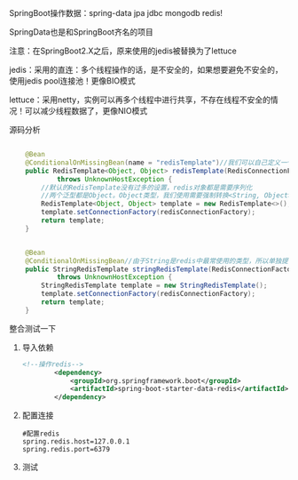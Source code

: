 SpringBoot操作数据：spring-data jpa jdbc mongodb redis!

SpringData也是和SpringBoot齐名的项目

注意：在SpringBoot2.X之后，原来使用的jedis被替换为了lettuce

jedis：采用的直连：多个线程操作的话，是不安全的，如果想要避免不安全的，使用jedis pool连接池！更像BIO模式

lettuce：采用netty，实例可以再多个线程中进行共享，不存在线程不安全的情况！可以减少线程数据了，更像NIO模式

源码分析

```java

	@Bean
	@ConditionalOnMissingBean(name = "redisTemplate")//我们可以自己定义一个redisTemplate来替换这个默认的
	public RedisTemplate<Object, Object> redisTemplate(RedisConnectionFactory redisConnectionFactory)
			throws UnknownHostException {
        //默认的RedisTemplate没有过多的设置，redis对象都是需要序列化
        //两个泛型都是Object。Object类型，我们使用需要强制转换<String, Object>
		RedisTemplate<Object, Object> template = new RedisTemplate<>();
		template.setConnectionFactory(redisConnectionFactory);
		return template;
	}


	@Bean
	@ConditionalOnMissingBean//由于String是redis中最常使用的类型，所以单独提出来一个bean
	public StringRedisTemplate stringRedisTemplate(RedisConnectionFactory redisConnectionFactory)
			throws UnknownHostException {
		StringRedisTemplate template = new StringRedisTemplate();
		template.setConnectionFactory(redisConnectionFactory);
		return template;
	}
```

整合测试一下

1. 导入依赖

   ```xml
   <!--操作redis-->
           <dependency>
               <groupId>org.springframework.boot</groupId>
               <artifactId>spring-boot-starter-data-redis</artifactId>
           </dependency>
   ```

2. 配置连接

   ```properties
   #配置redis
   spring.redis.host=127.0.0.1
   spring.redis.port=6379
   ```

   

3. 测试